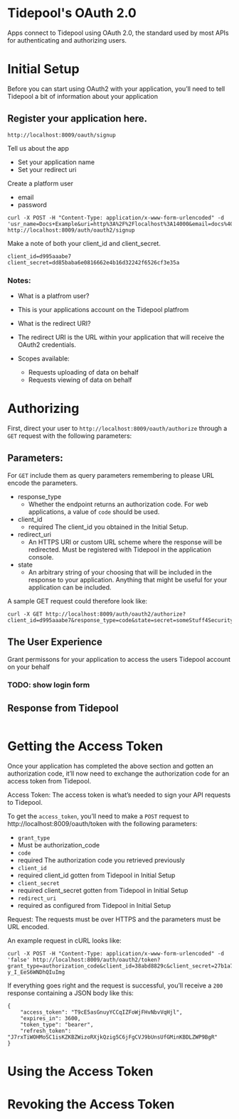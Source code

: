 Tidepool's OAuth 2.0
=========

Apps connect to Tidepool using OAuth 2.0, the standard used by most APIs for authenticating and authorizing users.

# Initial Setup

Before you can start using OAuth2 with your application, you’ll need to tell Tidepool a bit of information about your application

## Register your application here.

``http://localhost:8009/oauth/signup``

Tell us about the app
* Set your application name
* Set your redirect uri

Create a platform user
* email
* password

```
curl -X POST -H "Content-Type: application/x-www-form-urlencoded" -d 'usr_name=Docs+Example&uri=http%3A%2F%2Flocalhost%3A14000&email=docs%40tidepool.org&password=docs4life&password_confirm=docs4life' http://localhost:8009/auth/oauth2/signup
```

Make a note of both your client_id and client_secret.

```
client_id=d995aaabe7
client_secret=dd85baba6e0816662e4b16d32242f6526cf3e35a
```

### Notes:

* What is a platfrom user?
 * This is your applications account on the Tidepool platfrom

* What is the redirect URI?
 * The redirect URI is the URL within your application that will receive the OAuth2 credentials.

* Scopes available:
  * Requests uploading of data on behalf
  * Requests viewing of data on behalf


# Authorizing

First, direct your user to ``http://localhost:8009/oauth/authorize`` through a ``GET`` request with the following parameters:

## Parameters:

For ``GET`` include them as query parameters remembering to please URL encode the parameters.

* response_type
  * Whether the endpoint returns an authorization code. For web applications, a value of ``code`` should be used.
* client_id
  * required The client_id you obtained in the Initial Setup.
* redirect_uri
  * An HTTPS URI or custom URL scheme where the response will be redirected. Must be registered with Tidepool in the application console.
* state
  * An arbitrary string of your choosing that will be included in the response to your application. Anything that might be useful for your application can be included.

A sample GET request could therefore look like:

```
curl -X GET http://localhost:8009/auth/oauth2/authorize?client_id=d995aaabe7&response_type=code&state=secret=someStuff4Security
```

## The User Experience

Grant permissons for your application to access the users Tidepool account on your behalf

### TODO: show login form


## Response from Tidepool

```

```


# Getting the Access Token

Once your application has completed the above section and gotten an authorization code, it’ll now need to exchange the authorization code for an access token from Tidepool.

Access Token: The access token is what’s needed to sign your API requests to Tidepool.

To get the ``access_token``, you’ll need to make a ``POST`` request to http://localhost:8009/oauth/token with the following parameters:

* ``grant_type``
 * Must be authorization_code
* ``code``
 * required	The authorization code you retrieved previously
* ``client_id``
 * required	client_id gotten from Tidepool in Initial Setup
* ``client_secret``
 * required	client_secret gotten from Tidepool in Initial Setup
* ``redirect_uri``
 * required as configured from Tidepool in Initial Setup

Request: The requests must be over HTTPS and the parameters must be URL encoded.

An example request in cURL looks like:

```
curl -X POST -H "Content-Type: application/x-www-form-urlencoded" -d 'false' http://localhost:8009/auth/oauth2/token?grant_type=authorization_code&client_id=38abd8829c&client_secret=27b1a7cd61ca4bb0a8e551d9872b62b48d397bfb&code=ApI-y_I_EeS6WNDhQIuImg
```

If everything goes right and the request is successful, you’ll receive a ``200`` response containing a JSON body like this:

```
{
    "access_token": "T9cE5asGnuyYCCqIZFoWjFHvNbvVqHjl",
    "expires_in": 3600,
    "token_type": "bearer",
    "refresh_token": "J7rxTiWOHMoSC1isKZKBZWizoRXjkQzig5C6jFgCVJ9bUnsUfGMinKBDLZWP9BgR"
}
```

# Using the Access Token

# Revoking the Access Token

